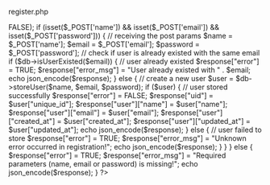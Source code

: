 register.php
<?php
 
require_once 'include/DB_Functions.php';
$db = new DB_Functions();
 
// json response array
$response = array("error" => FALSE);
 
if (isset($_POST['name']) && isset($_POST['email']) && isset($_POST['password'])) {
 
    // receiving the post params
    $name = $_POST['name'];
    $email = $_POST['email'];
    $password = $_POST['password'];
 
    // check if user is already existed with the same email
    if ($db->isUserExisted($email)) {
        // user already existed
        $response["error"] = TRUE;
        $response["error_msg"] = "User already existed with " . $email;
        echo json_encode($response);
    } else {
        // create a new user
        $user = $db->storeUser($name, $email, $password);
        if ($user) {
            // user stored successfully
            $response["error"] = FALSE;
            $response["uid"] = $user["unique_id"];
            $response["user"]["name"] = $user["name"];
            $response["user"]["email"] = $user["email"];
            $response["user"]["created_at"] = $user["created_at"];
            $response["user"]["updated_at"] = $user["updated_at"];
            echo json_encode($response);
        } else {
            // user failed to store
            $response["error"] = TRUE;
            $response["error_msg"] = "Unknown error occurred in registration!";
            echo json_encode($response);
        }
    }
} else {
    $response["error"] = TRUE;
    $response["error_msg"] = "Required parameters (name, email or password) is missing!";
    echo json_encode($response);
}
?>
